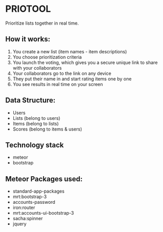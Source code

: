 # PRIOTOOL
Prioritize lists together in real time.

## How it works:
1. You create a new list (item names - item descriptions)
2. You choose prioritization criteria
3. You launch the voting, which gives you a secure unique link to share with your collaborators
4. Your collaborators go to the link on any device
5. They put their name in and start rating items one by one
6. You see results in real time on your screen

## Data Structure:
* Users
* Lists (belong to users)
* Items (belong to lists)
* Scores (belong to items & users)

## Technology stack
* meteor
* bootstrap

## Meteor Packages used:
* standard-app-packages
* mrt:bootstrap-3
* accounts-password
* iron:router
* mrt:accounts-ui-bootstrap-3
* sacha:spinner
* jquery
